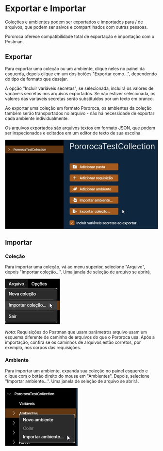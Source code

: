 # Exportar e Importar

Coleções e ambientes podem ser exportados e importados para / de arquivos, que podem ser salvos e compartilhados com outras pessoas.

Pororoca oferece compatibilidade total de exportação e importação com o Postman.

## Exportar

Para exportar uma coleção ou um ambiente, clique neles no painel da esquerda, depois clique em um dos botões "Exportar como...", dependendo do tipo de formato que desejar.

A opção "Incluir variáveis secretas", se selecionada, incluirá os valores de variáveis secretas nos arquivos exportados. Se não estiver selecionada, os valores das variáveis secretas serão substituídos por um texto em branco.

Ao exportar uma coleção em formato Pororoca, os ambientes da coleção também serão transportados no arquivo - não há necessidade de exportar cada ambiente individualmente.

Os arquivos exportados são arquivos textos em formato JSON, que podem ser inspecionados e editados em um editor de texto de sua escolha.

![ExportarColeção](./imgs/export_collection.jpg)

## Importar

### Coleção

Para importar uma coleção, vá ao menu superior, selecione "Arquivo", depois "Importar coleção...". Uma janela de seleção de arquivo se abrirá.

![ImportarColeção](./imgs/import_collection.jpg)

*Nota*: Requisições do Postman que usam parâmetros arquivo usam um esquema diferente de caminho de arquivos do que o Pororoca usa. Após a importação, confira se os caminhos de arquivos estão corretos, por exemplo, nos corpos das requisições.

### Ambiente

Para importar um ambiente, expanda sua coleção no painel esquerdo e clique com o botão direito do mouse em "Ambientes". Depois, selecione "Importar ambiente...". Uma janela de seleção de arquivo se abrirá.

![ImportarAmbiente](./imgs/import_environment.jpg)